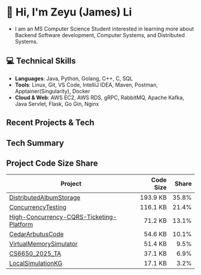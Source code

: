 <!---
James-Zeyu-Li/James-Zeyu-Li is a ✨ special ✨ repository because its `README.md` (this file) appears on your GitHub profile.
You can click the Preview link to take a look at your changes.
--->

# 👋 Hi, I'm Zeyu (James) Li
- I am an MS Computer Science Student interested in learning more about Backend Software development, Computer Systems, and Distributed Systems.

## 💻 Technical Skills
- **Languages**: Java, Python, Golang, C++, C, SQL
- **Tools**: Linux, Git, VS Code, IntelliJ IDEA, Maven, Postman, Apptainer(Singularity), Docker
- **Cloud & Web**: AWS EC2, AWS RDS, gRPC, RabbitMQ, Apache Kafka, Java Servlet, Flask, Go Gin, Nginx


## Recent Projects & Tech
<!--TECH-STACK:START-->
<!--TECH-STACK:END-->

## Tech Summary
<!--TECH-SUMMARY:START-->
<!--TECH-SUMMARY:END-->

## Project Code Size Share
<!--TECH-PROJECT-SHARE:START-->
| Project | Code Size | Share |
|---|---:|---:|
| [DistributedAlbumStorage](https://github.com/James-Zeyu-Li/DistributedAlbumStorage) | 193.9 KB | 35.8% |
| [ConcurrencyTesting](https://github.com/James-Zeyu-Li/ConcurrencyTesting) | 116.1 KB | 21.4% |
| [High-Concurrency-CQRS-Ticketing-Platform](https://github.com/James-Zeyu-Li/High-Concurrency-CQRS-Ticketing-Platform) | 71.2 KB | 13.1% |
| [CedarArbutusCode](https://github.com/James-Zeyu-Li/CedarArbutusCode) | 54.6 KB | 10.1% |
| [VirtualMemorySimulator](https://github.com/James-Zeyu-Li/VirtualMemorySimulator) | 51.4 KB | 9.5% |
| [CS6650_2025_TA](https://github.com/James-Zeyu-Li/CS6650_2025_TA) | 37.1 KB | 6.9% |
| [LocalSimulationKG](https://github.com/James-Zeyu-Li/LocalSimulationKG) | 17.1 KB | 3.2% |
<!--TECH-PROJECT-SHARE:END-->
